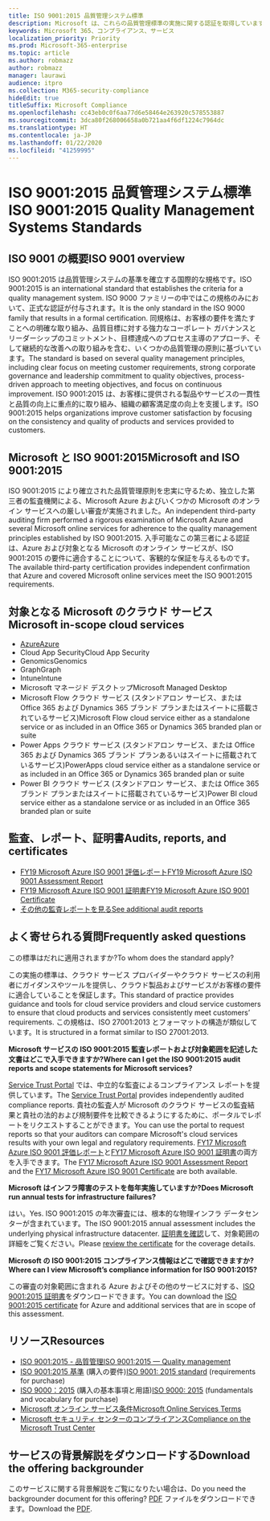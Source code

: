 ```yaml
---
title: ISO 9001:2015 品質管理システム標準
description: Microsoft は、これらの品質管理標準の実施に関する認証を取得しています。
keywords: Microsoft 365、コンプライアンス、サービス
localization_priority: Priority
ms.prod: Microsoft-365-enterprise
ms.topic: article
ms.author: robmazz
author: robmazz
manager: laurawi
audience: itpro
ms.collection: M365-security-compliance
hideEdit: true
titleSuffix: Microsoft Compliance
ms.openlocfilehash: cc43eb0c0f6aa77d6e58464e263920c578553887
ms.sourcegitcommit: 3dca80f268006658a0b721aa4f6df1224c7964dc
ms.translationtype: HT
ms.contentlocale: ja-JP
ms.lasthandoff: 01/22/2020
ms.locfileid: "41259995"
---
```

# <a name="iso-90012015-quality-management-systems-standards"></a><span data-ttu-id="9473a-104">ISO 9001:2015 品質管理システム標準</span><span class="sxs-lookup"><span data-stu-id="9473a-104">ISO 9001:2015 Quality Management Systems Standards</span></span>

## <a name="iso-9001-overview"></a><span data-ttu-id="9473a-105">ISO 9001 の概要</span><span class="sxs-lookup"><span data-stu-id="9473a-105">ISO 9001 overview</span></span>

<span data-ttu-id="9473a-106">ISO 9001:2015 は品質管理システムの基準を確立する国際的な規格です。</span><span class="sxs-lookup"><span data-stu-id="9473a-106">ISO 9001:2015 is an international standard that establishes the criteria for a quality management system.</span></span> <span data-ttu-id="9473a-107">ISO 9000 ファミリーの中ではこの規格のみにおいて、正式な認証が付与されます。</span><span class="sxs-lookup"><span data-stu-id="9473a-107">It is the only standard in the ISO 9000 family that results in a formal certification.</span></span> <span data-ttu-id="9473a-108">同規格は、お客様の要件を満たすことへの明確な取り組み、品質目標に対する強力なコーポレート ガバナンスとリーダーシップのコミットメント、目標達成へのプロセス主導のアプローチ、そして継続的な改善への取り組みを含む、いくつかの品質管理の原則に基づいています。</span><span class="sxs-lookup"><span data-stu-id="9473a-108">The standard is based on several quality management principles, including clear focus on meeting customer requirements, strong corporate governance and leadership commitment to quality objectives, process-driven approach to meeting objectives, and focus on continuous improvement.</span></span> <span data-ttu-id="9473a-109">ISO 9001:2015 は、お客様に提供される製品やサービスの一貫性と品質の向上に重点的に取り組み、組織の顧客満足度の向上を支援します。</span><span class="sxs-lookup"><span data-stu-id="9473a-109">ISO 9001:2015 helps organizations improve customer satisfaction by focusing on the consistency and quality of products and services provided to customers.</span></span>

## <a name="microsoft-and-iso-90012015"></a><span data-ttu-id="9473a-110">Microsoft と ISO 9001:2015</span><span class="sxs-lookup"><span data-stu-id="9473a-110">Microsoft and ISO 9001:2015</span></span>

<span data-ttu-id="9473a-111">ISO 9001:2015 により確立された品質管理原則を忠実に守るため、独立した第三者の監査機関による、Microsoft Azure およびいくつかの Microsoft のオンライン サービスへの厳しい審査が実施されました。</span><span class="sxs-lookup"><span data-stu-id="9473a-111">An independent third-party auditing firm performed a rigorous examination of Microsoft Azure and several Microsoft online services for adherence to the quality management principles established by ISO 9001:2015.</span></span> <span data-ttu-id="9473a-112">入手可能なこの第三者による認証は、Azure および対象となる Microsoft のオンライン サービスが、ISO 9001:2015 の要件に適合することについて、客観的な保証を与えるものです。</span><span class="sxs-lookup"><span data-stu-id="9473a-112">The available third-party certification provides independent confirmation that Azure and covered Microsoft online services meet the ISO 9001:2015 requirements.</span></span>

## <a name="microsoft-in-scope-cloud-services"></a><span data-ttu-id="9473a-113">対象となる Microsoft のクラウド サービス</span><span class="sxs-lookup"><span data-stu-id="9473a-113">Microsoft in-scope cloud services</span></span>

- [<span data-ttu-id="9473a-114">Azure</span><span class="sxs-lookup"><span data-stu-id="9473a-114">Azure</span></span>](https://aka.ms/AzureCompliance)
- <span data-ttu-id="9473a-115">Cloud App Security</span><span class="sxs-lookup"><span data-stu-id="9473a-115">Cloud App Security</span></span>
- <span data-ttu-id="9473a-116">Genomics</span><span class="sxs-lookup"><span data-stu-id="9473a-116">Genomics</span></span>
- <span data-ttu-id="9473a-117">Graph</span><span class="sxs-lookup"><span data-stu-id="9473a-117">Graph</span></span>
- <span data-ttu-id="9473a-118">Intune</span><span class="sxs-lookup"><span data-stu-id="9473a-118">Intune</span></span>
- <span data-ttu-id="9473a-119">Microsoft マネージド デスクトップ</span><span class="sxs-lookup"><span data-stu-id="9473a-119">Microsoft Managed Desktop</span></span>
- <span data-ttu-id="9473a-120">Microsoft Flow クラウド サービス (スタンドアロン サービス、または Office 365 および Dynamics 365 ブランド プランまたはスイートに搭載されているサービス)</span><span class="sxs-lookup"><span data-stu-id="9473a-120">Microsoft Flow cloud service either as a standalone service or as included in an Office 365 or Dynamics 365 branded plan or suite</span></span>
- <span data-ttu-id="9473a-121">Power Apps クラウド サービス (スタンドアロン サービス、または Office 365 および Dynamics 365 ブランド プランあるいはスイートに搭載されているサービス)</span><span class="sxs-lookup"><span data-stu-id="9473a-121">PowerApps cloud service either as a standalone service or as included in an Office 365 or Dynamics 365 branded plan or suite</span></span>
- <span data-ttu-id="9473a-122">Power BI クラウド サービス (スタンドアロン サービス、または Office 365 ブランド プランまたはスイートに搭載されているサービス)</span><span class="sxs-lookup"><span data-stu-id="9473a-122">Power BI cloud service either as a standalone service or as included in an Office 365 branded plan or suite</span></span>

## <a name="audits-reports-and-certificates"></a><span data-ttu-id="9473a-123">監査、レポート、証明書</span><span class="sxs-lookup"><span data-stu-id="9473a-123">Audits, reports, and certificates</span></span>

- [<span data-ttu-id="9473a-124">FY19 Microsoft Azure ISO 9001 評価レポート</span><span class="sxs-lookup"><span data-stu-id="9473a-124">FY19 Microsoft Azure ISO 9001 Assessment Report</span></span>](https://go.microsoft.com/fwlink/p/?linkid=2077661)
- [<span data-ttu-id="9473a-125">FY19 Microsoft Azure ISO 9001 証明書</span><span class="sxs-lookup"><span data-stu-id="9473a-125">FY19 Microsoft Azure ISO 9001 Certificate</span></span>](https://go.microsoft.com/fwlink/p/?linkid=2077747)
- [<span data-ttu-id="9473a-126">その他の監査レポートを見る</span><span class="sxs-lookup"><span data-stu-id="9473a-126">See additional audit reports</span></span>](https://aka.ms/auditreports)

## <a name="frequently-asked-questions"></a><span data-ttu-id="9473a-127">よく寄せられる質問</span><span class="sxs-lookup"><span data-stu-id="9473a-127">Frequently asked questions</span></span>

<span data-ttu-id="9473a-128">この標準はだれに適用されますか?</span><span class="sxs-lookup"><span data-stu-id="9473a-128">To whom does the standard apply?</span></span>

<span data-ttu-id="9473a-129">この実施の標準は、クラウド サービス プロバイダーやクラウド サービスの利用者にガイダンスやツールを提供し、クラウド製品およびサービスがお客様の要件に適合していることを保証します。</span><span class="sxs-lookup"><span data-stu-id="9473a-129">This standard of practice provides guidance and tools for cloud service providers and cloud service customers to ensure that cloud products and services consistently meet customers’ requirements.</span></span> <span data-ttu-id="9473a-130">この規格は、ISO 27001:2013 とフォーマットの構造が類似しています。</span><span class="sxs-lookup"><span data-stu-id="9473a-130">It is structured in a format similar to ISO 27001:2013.</span></span>

<span data-ttu-id="9473a-131">**Microsoft サービスの ISO 9001:2015 監査レポートおよび対象範囲を記述した文書はどこで入手できますか?**</span><span class="sxs-lookup"><span data-stu-id="9473a-131">**Where can I get the ISO 9001:2015 audit reports and scope statements for Microsoft services?**</span></span>

<span data-ttu-id="9473a-132">[Service Trust Portal](https://support.office.com/article/Get-started-with-the-Service-Trust-Portal-for-Office-365-for-business-Azure-and-Dynamics-CRM-Online-subscriptions-f30e2353-0bd6-41ed-8347-eea1fb8d2662) では、中立的な監査によるコンプライアンス レポートを提供しています。</span><span class="sxs-lookup"><span data-stu-id="9473a-132">The [Service Trust Portal](https://support.office.com/article/Get-started-with-the-Service-Trust-Portal-for-Office-365-for-business-Azure-and-Dynamics-CRM-Online-subscriptions-f30e2353-0bd6-41ed-8347-eea1fb8d2662) provides independently audited compliance reports.</span></span> <span data-ttu-id="9473a-133">貴社の監査人が Microsoft のクラウド サービスの監査結果と貴社の法的および規制要件を比較できるようにするために、ポータルでレポートをリクエストすることができます。</span><span class="sxs-lookup"><span data-stu-id="9473a-133">You can use the portal to request reports so that your auditors can compare Microsoft's cloud services results with your own legal and regulatory requirements.</span></span> <span data-ttu-id="9473a-134">[FY17 Microsoft Azure ISO 9001 評価レポート](https://aka.ms/Azure9001Report)と[FY17 Microsoft Azure ISO 9001 証明書](https://aka.ms/Azure9001Cert)の両方を入手できます。</span><span class="sxs-lookup"><span data-stu-id="9473a-134">The [FY17 Microsoft Azure ISO 9001 Assessment Report](https://aka.ms/Azure9001Report) and the [FY17 Microsoft Azure ISO 9001 Certificate](https://aka.ms/Azure9001Cert) are both available.</span></span>

<span data-ttu-id="9473a-135">**Microsoft はインフラ障害のテストを毎年実施していますか?**</span><span class="sxs-lookup"><span data-stu-id="9473a-135">**Does Microsoft run annual tests for infrastructure failures?**</span></span>

<span data-ttu-id="9473a-136">はい。</span><span class="sxs-lookup"><span data-stu-id="9473a-136">Yes.</span></span> <span data-ttu-id="9473a-137">ISO 9001:2015 の年次審査には、根本的な物理インフラ データセンターが含まれています。</span><span class="sxs-lookup"><span data-stu-id="9473a-137">The ISO 9001:2015 annual assessment includes the underlying physical infrastructure datacenter.</span></span> <span data-ttu-id="9473a-138">[証明書を確認](https://aka.ms/Azure9001Cert)して、対象範囲の詳細をご覧ください。</span><span class="sxs-lookup"><span data-stu-id="9473a-138">Please [review the certificate](https://aka.ms/Azure9001Cert) for the coverage details.</span></span>

<span data-ttu-id="9473a-139">**Microsoft の ISO 9001:2015 コンプライアンス情報はどこで確認できますか?**</span><span class="sxs-lookup"><span data-stu-id="9473a-139">**Where can I view Microsoft’s compliance information for ISO 9001:2015?**</span></span>

<span data-ttu-id="9473a-140">この審査の対象範囲に含まれる Azure およびその他のサービスに対する、[ISO 9001:2015 証明書](https://aka.ms/Azure9001Cert)をダウンロードできます。</span><span class="sxs-lookup"><span data-stu-id="9473a-140">You can download the [ISO 9001:2015 certificate](https://aka.ms/Azure9001Cert) for Azure and additional services that are in scope of this assessment.</span></span>

## <a name="resources"></a><span data-ttu-id="9473a-141">リソース</span><span class="sxs-lookup"><span data-stu-id="9473a-141">Resources</span></span>

- [<span data-ttu-id="9473a-142">ISO 9001:2015 - 品質管理</span><span class="sxs-lookup"><span data-stu-id="9473a-142">ISO 9001:2015 — Quality management</span></span>](https://www.iso.org/iso-9001-quality-management.html)
- <span data-ttu-id="9473a-143">[ISO 9001:2015 基準](https://www.iso.org/standard/62085.html) (購入の要件)</span><span class="sxs-lookup"><span data-stu-id="9473a-143">[ISO 9001: 2015 standard](https://www.iso.org/standard/62085.html) (requirements for purchase)</span></span>
- <span data-ttu-id="9473a-144">[ISO 9000：2015](https://www.iso.org/standard/45481.html) (購入の基本事項と用語)</span><span class="sxs-lookup"><span data-stu-id="9473a-144">[ISO 9000: 2015](https://www.iso.org/standard/45481.html) (fundamentals and vocabulary for purchase)</span></span>
- [<span data-ttu-id="9473a-145">Microsoft オンライン サービス条件</span><span class="sxs-lookup"><span data-stu-id="9473a-145">Microsoft Online Services Terms</span></span>](https://aka.ms/Online-Services-Terms)
- [<span data-ttu-id="9473a-146">Microsoft セキュリティ センターのコンプライアンス</span><span class="sxs-lookup"><span data-stu-id="9473a-146">Compliance on the Microsoft Trust Center</span></span>](https://www.microsoft.com/trust-center/compliance/compliance-overview)

## <a name="download-the-offering-backgrounder"></a><span data-ttu-id="9473a-147">サービスの背景解説をダウンロードする</span><span class="sxs-lookup"><span data-stu-id="9473a-147">Download the offering backgrounder</span></span>

<span data-ttu-id="9473a-148">このサービスに関する背景解説をご覧になりたい場合は、</span><span class="sxs-lookup"><span data-stu-id="9473a-148">Do you need the backgrounder document for this offering?</span></span> <span data-ttu-id="9473a-149">[PDF](https://download.microsoft.com/download/E/6/3/E63F54DC-766E-477C-98D8-ADDB6A94F5C5/ISO-9001-Compliance.pdf ) ファイルをダウンロードできます。</span><span class="sxs-lookup"><span data-stu-id="9473a-149">Download the [PDF](https://download.microsoft.com/download/E/6/3/E63F54DC-766E-477C-98D8-ADDB6A94F5C5/ISO-9001-Compliance.pdf ).</span></span>
